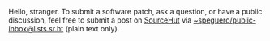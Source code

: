 Hello, stranger. To submit a software patch, ask a question, or have a public discussion, feel free to submit a post on [SourceHut](https://lists.sr.ht/~speguero/public-inbox) via [~speguero/public-inbox@lists.sr.ht](mailto:~speguero/public-inbox@lists.sr.ht) (plain text only).
